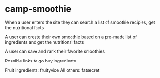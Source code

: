 # camp-smoothie

When a user enters the site they can search a list of smoothie recipies, get the nutritional facts

A user can create their own smoothie based on a pre-made list of ingredients and get the nutritional facts

A user can save and rank their favorite smoothies

Possible links to go buy ingredients


Fruit ingredients: fruityvice
All others: fatsecret
